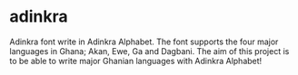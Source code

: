 # adinkra
Adinkra font write in Adinkra Alphabet. 
The font supports the four major languages in Ghana;
Akan, Ewe, Ga and Dagbani. 
The aim of this project is to be able to write major
Ghanian languages with Adinkra Alphabet!
